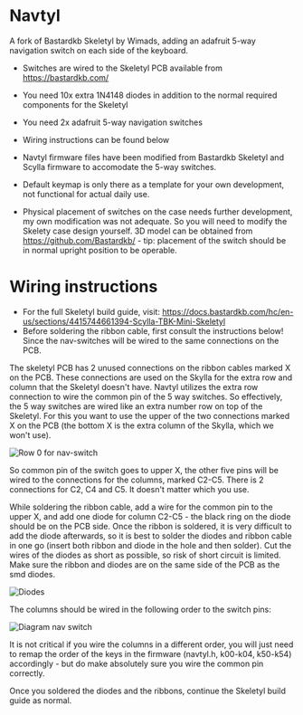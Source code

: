# Navtyl
A fork of Bastardkb Skeletyl by Wimads, adding an adafruit 5-way navigation switch on each side of the keyboard.

* Switches are wired to the Skeletyl PCB available from https://bastardkb.com/
* You need 10x extra 1N4148 diodes in addition to the normal required components for the Skeletyl
* You need 2x adafruit 5-way navigation switches
* Wiring instructions can be found below
* Navtyl firmware files have been modified from Bastardkb Skeletyl and Scylla firmware to accomodate the 5-way switches.
* Default keymap is only there as a template for your own development, not functional for actual daily use.

* Physical placement of switches on the case needs further development, my own modification was not adequate. So you will need to modify the Skelety case design yourself. 3D model can be obtained from https://github.com/Bastardkb/ - tip: placement of the switch should be in normal upright position to be operable.

# Wiring instructions
* For the full Skeletyl build guide, visit: https://docs.bastardkb.com/hc/en-us/sections/4415744661394-Scylla-TBK-Mini-Skeletyl
* Before soldering the ribbon cable, first consult the instructions below! Since the nav-switches will be wired to the same connections on the PCB.

The skeletyl PCB has 2 unused connections on the ribbon cables marked X on the PCB. These connections are used on the Skylla for the extra row and column that the Skeletyl doesn't have. Navtyl utilizes the extra row connection to wire the common pin of the 5 way switches. So effectively, the 5 way switches are wired like an extra number row on top of the Skeletyl. For this you want to use the upper of the two connections marked X on the PCB (the bottom X is the extra column of the Skylla, which we won't use).

![Row 0 for nav-switch](https://user-images.githubusercontent.com/50098220/169521660-891987db-34df-4b19-94d7-7b0e669643b3.jpg)

So common pin of the switch goes to upper X, the other five pins will be wired to the connections for the columns, marked C2-C5. There is 2 connections for C2, C4 and C5. It doesn't matter which you use.

While soldering the ribbon cable, add a wire for the common pin to the upper X, and add one diode for column C2-C5 - the black ring on the diode should be on the PCB side. Once the ribbon is soldered, it is very difficult to add the diode afterwards, so it is best to solder the diodes and ribbon cable in one go (insert both ribbon and diode in the hole and then solder). Cut the wires of the diodes as short as possible, so risk of short circuit is limited.  Make sure the ribbon and diodes are on the same side of the PCB as the smd diodes.

![Diodes](https://user-images.githubusercontent.com/50098220/169526072-e6ff0874-a087-404f-9bef-0391ffe4891d.jpg)

The columns should be wired in the following order to the switch pins:

![Diagram nav switch](https://user-images.githubusercontent.com/50098220/169538545-514d66a2-1c37-4199-801d-7408fbd5d218.jpg)

It is not critical if you wire the columns in a different order, you will just need to remap the order of the keys in the firmware (navtyl.h, k00-k04, k50-k54) accordingly - but do make absolutely sure you wire the common pin correctly.

Once you soldered the diodes and the ribbons, continue the Skeletyl build guide as normal.








